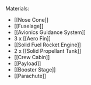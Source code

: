 Materials:
- [[Nose Cone]]
- [[Fuselage]]
- [[Avionics Guidance System]]
- 3 x [[Aero Fin]]
- [[Solid Fuel Rocket Engine]]
- 2 x [[Solid Propellant Tank]]
- [[Crew Cabin]]
- [[Payload]]
- [[Booster Stage]]
- [[Parachute]]




